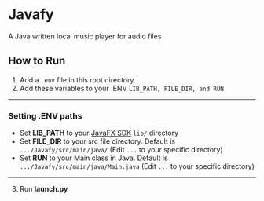 # Javafy
A Java written local music player for audio files

## How to Run
1. Add a ```.env``` file in this root directory
2. Add these variables to your .ENV ```LIB_PATH, FILE_DIR, and RUN```
---
### Setting .ENV paths
- Set **LIB_PATH** to your [JavaFX SDK](https://gluonhq.com/products/javafx/) ```lib/``` directory
- Set **FILE_DIR** to your src file directory. Default is ```.../Javafy/src/main/java/``` (Edit ```...``` to your specific directory)
- Set **RUN** to your Main class in Java. Default is ```.../Javafy/src/main/java/Main.java``` (Edit ```...``` to your specific directory)
---
3. Run **launch.py**